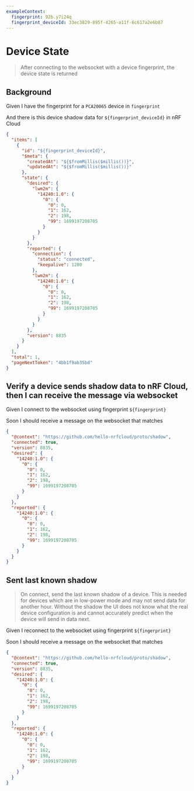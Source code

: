 ```yaml
---
exampleContext:
  fingerprint: 92b.y7i24q
  fingerprint_deviceId: 33ec3829-895f-4265-a11f-6c617a2e6b87
---
```


# Device State

> After connecting to the websocket with a device fingerprint, the device state
> is returned

## Background

Given I have the fingerprint for a `PCA20065` device in `fingerprint`

And there is this device shadow data for `${fingerprint_deviceId}` in nRF Cloud

```json
{
  "items": [
    {
      "id": "${fingerprint_deviceId}",
      "$meta": {
        "createdAt": "${$fromMillis($millis())}",
        "updatedAt": "${$fromMillis($millis())}"
      },
      "state": {
        "desired": {
          "lwm2m": {
            "14240:1.0": {
              "0": {
                "0": 0,
                "1": 162,
                "2": 198,
                "99": 1699197208705
              }
            }
          }
        },
        "reported": {
          "connection": {
            "status": "connected",
            "keepalive": 1200
          },
          "lwm2m": {
            "14240:1.0": {
              "0": {
                "0": 0,
                "1": 162,
                "2": 198,
                "99": 1699197208705
              }
            }
          }
        },
        "version": 8835
      }
    }
  ],
  "total": 1,
  "pageNextToken": "4bb1f9ab35bd"
}
```

## Verify a device sends shadow data to nRF Cloud, then I can receive the message via websocket

Given I connect to the websocket using fingerprint `${fingerprint}`

Soon I should receive a message on the websocket that matches

```json
{
  "@context": "https://github.com/hello-nrfcloud/proto/shadow",
  "connected": true,
  "version": 8835,
  "desired": {
    "14240:1.0": {
      "0": {
        "0": 0,
        "1": 162,
        "2": 198,
        "99": 1699197208705
      }
    }
  },
  "reported": {
    "14240:1.0": {
      "0": {
        "0": 0,
        "1": 162,
        "2": 198,
        "99": 1699197208705
      }
    }
  }
}
```

## Sent last known shadow

> On connect, send the last known shadow of a device. This is needed for devices
> which are in low-power mode and may not send data for another hour. Without
> the shadow the UI does not know what the real device configuration is and
> cannot accurately predict when the device will send in data next.

Given I reconnect to the websocket using fingerprint `${fingerprint}`

Soon I should receive a message on the websocket that matches

```json
{
  "@context": "https://github.com/hello-nrfcloud/proto/shadow",
  "connected": true,
  "version": 8835,
  "desired": {
    "14240:1.0": {
      "0": {
        "0": 0,
        "1": 162,
        "2": 198,
        "99": 1699197208705
      }
    }
  },
  "reported": {
    "14240:1.0": {
      "0": {
        "0": 0,
        "1": 162,
        "2": 198,
        "99": 1699197208705
      }
    }
  }
}
```
